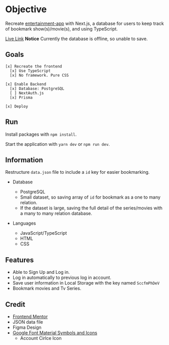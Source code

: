 # Objective

Recreate [entertainment-app](https://github.com/antran1245/entertainment-app) with Next.js, a database for users to keep track of bookmark show(s)/movie(s), and using TypeScript.

[Live Link](https://entertainment-gamma.vercel.app/)
**Notice** Currently the database is offline, so unable to save.

## Goals

    [x] Recreate the frontend
      [x] Use TypeScript
      [x] No framework. Pure CSS

    [x] Enable Backend
      [x] Database: PostgreSQL
      [ ] NextAuth.js
      [x] Prisma

    [x] Deploy

## Run

Install packages with `npm install`.

Start the application with `yarn dev` or `npm run dev`.

## Information

Restructure `data.json` file to include a `id` key for easier bookmarking.

- Database
  - PostgreSQL
  - Small dataset, so saving array of `id` for bookmark as a one to many relation.
  - If the dataset is large, saving the full detail of the series/movies with a many to many relation database.

- Languages
  - JavaScript/TypeScript
  - HTML
  - CSS

## Features

- Able to Sign Up and Log in.
- Log in automatically to previous log in account.
- Save user information in Local Storage with the key named `SccfmPhDeV`
- Bookmark movies and Tv Series.

## Credit

-  [Frontend Mentor](https://www.frontendmentor.io/)
  - JSON data file
  - Figma Design
- [Google Font Material Symbols and Icons](https://fonts.google.com/)
  - Account Cirlce Icon 

